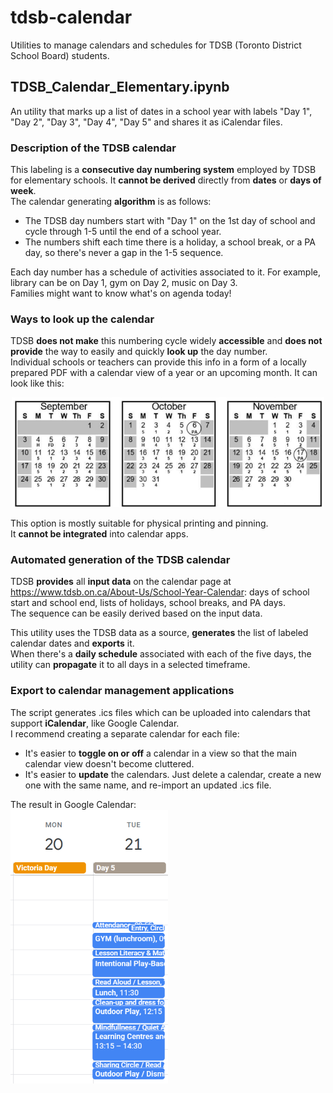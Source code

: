# tdsb-calendar
Utilities to manage calendars and schedules for TDSB (Toronto District School Board) students.

## TDSB_Calendar_Elementary.ipynb
An utility that marks up a list of dates in a school year with labels "Day 1", "Day 2", "Day 3", "Day 4", "Day 5" and shares it as iCalendar files.  

### Description of the TDSB calendar    
This labeling is a **consecutive day numbering system** employed by TDSB for elementary schools. It **cannot be derived** directly from **dates** or **days of week**.  
The calendar generating **algorithm** is as follows:  
- The TDSB day numbers start with "Day 1" on the 1st day of school and cycle through 1-5 until the end of a school year.  
- The numbers shift each time there is a holiday, a school break, or a PA day, so there's never a gap in the 1-5 sequence.  

Each day number has a schedule of activities associated to it. For example, library can be on Day 1, gym on Day 2, music on Day 3.  
Families might want to know what's on agenda today!  

### Ways to look up the calendar
TDSB **does not make** this numbering cycle widely **accessible** and **does not provide** the way to easily and quickly **look up** the day number.  
Individual schools or teachers can provide this info in a form of a locally prepared PDF with a calendar view of a year or an upcoming month. It can look like this:  

<p align="center">
  <img src="pics/tdsb-sample-print-calendar.png" width="500">
</p>  

This option is mostly suitable for physical printing and pinning.  
It **cannot be integrated** into calendar apps.  

### Automated generation of the TDSB calendar
TDSB **provides** all **input data** on the calendar page at https://www.tdsb.on.ca/About-Us/School-Year-Calendar: days of school start and school end, lists of holidays, school breaks, and PA days.  
The sequence can be easily derived based on the input data.    

This utility uses the TDSB data as a source, **generates** the list of labeled calendar dates and **exports** it.  
When there's a **daily schedule** associated with each of the five days, the utility can **propagate** it to all days in a selected timeframe.    

### Export to calendar management applications  
The script generates .ics files which can be uploaded into calendars that support **iCalendar**, like Google Calendar.  
I recommend creating a separate calendar for each file:  
- It's easier to **toggle on or off** a calendar in a view so that the main calendar view doesn't become cluttered.
- It's easier to **update** the calendars. Just delete a calendar, create a new one with the same name, and re-import an updated .ics file.

The result in Google Calendar:  
<img src="pics/tdsb-schedule-example.png" width="252">


